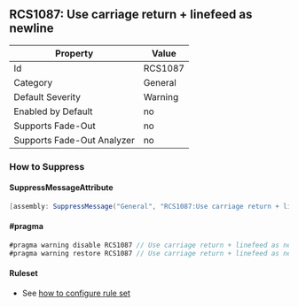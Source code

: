 ## RCS1087: Use carriage return \+ linefeed as newline

Property | Value
--- | --- 
Id | RCS1087
Category | General
Default Severity | Warning
Enabled by Default | no
Supports Fade-Out | no
Supports Fade-Out Analyzer | no

### How to Suppress

#### SuppressMessageAttribute

```csharp
[assembly: SuppressMessage("General", "RCS1087:Use carriage return + linefeed as newline.", Justification = "<Pending>")]
```

#### \#pragma

```csharp
#pragma warning disable RCS1087 // Use carriage return + linefeed as newline.
#pragma warning restore RCS1087 // Use carriage return + linefeed as newline.
```

#### Ruleset

* See [how to configure rule set](../HowToConfigureAnalyzers.md)
